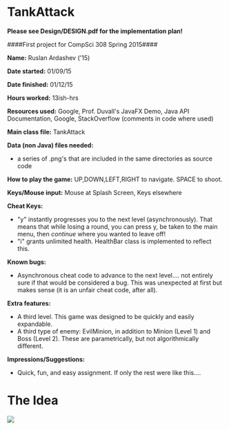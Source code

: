 # **TankAttack** #

**Please see Design/DESIGN.pdf for the implementation plan!**

####First project for CompSci 308 Spring 2015####

**Name:** Ruslan Ardashev ('15)

**Date started:** 01/09/15

**Date finished:** 01/12/15

**Hours worked:** 13ish-hrs

**Resources used:** Google, Prof. Duvall's JavaFX Demo, Java API Documentation, Google, StackOverflow (comments in code where used)

**Main class file:** TankAttack

**Data (non Java) files needed:**
* a series of .png's that are included in the same directories as source code


**How to play the game:** UP,DOWN,LEFT,RIGHT to navigate. SPACE to shoot.

**Keys/Mouse input:** Mouse at Splash Screen, Keys elsewhere

**Cheat Keys:**
* "y" instantly progresses you to the next level (asynchronously). That means that while losing a round, you can press y, be taken to the main menu, then *continue* where you wanted to leave off!
* "i" grants unlimited health. HealthBar class is implemented to reflect this.


**Known bugs:**
* Asynchronous cheat code to advance to the next level.... not entirely sure if that would be considered a bug. This was unexpected at first but makes sense (it is an unfair cheat code, after all).

**Extra features:**
* A third level. This game was designed to be quickly and easily expandable. 
* A third type of enemy: EvilMinion, in addition to Minion (Level 1) and Boss (Level 2). These are parametrically, but not algorithmically different.

**Impressions/Suggestions:**
* Quick, fun, and easy assignment. If only the rest were like this....

# **The Idea** #

![](https://github.com/duke-compsci308-spring2015/game_ra86/blob/master/Design/plan.png)


